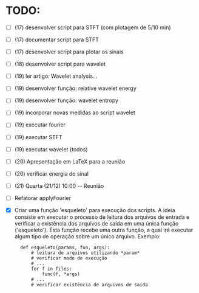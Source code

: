 # TODO:

- [ ] (17) desenvolver script para STFT (com plotagem de 5/10 min)
- [ ] (17) documentar script para STFT
- [ ] (17) desenvolver script para plotar os sinais
- [ ] (18) desenvolver script para wavelet
- [ ] (19) ler artigo: Wavelet analysis...
- [ ] (19) desenvolver função: relative wavelet energy
- [ ] (19) desenvolver função: wavelet entropy
- [ ] (19) incorporar novas medidas ao script wavelet
- [ ] (19) executar fourier
- [ ] (19) executar STFT
- [ ] (19) executar wavelet (todos)
- [ ] (20) Apresentação em LaTeX para a reunião
- [ ] (20) verificar energia do sinal
- [ ] (21) Quarta (21/12) 10:00 -- Reunião
- [ ] Refatorar applyFourier

- [x] Criar uma função 'esqueleto' para execução dos scripts. A ideia consiste
        em executar o processo de leitura dos arquivos de entrada e verificar
        a existência dos arquivos de saída em uma única função ('esqueleto').
        Esta função recebe uma outra função, a qual irá executar algum tipo de
        operação sobre um único arquivo. Exemplo:

        def esqueleto(params, fun, args):
            # leitura de arquivos utilizando *param*
            # verificar modo de execução
            # ...
            for f in files:
                func(f, *args)
            # ...
            # verificar existência de arquivos de saída

